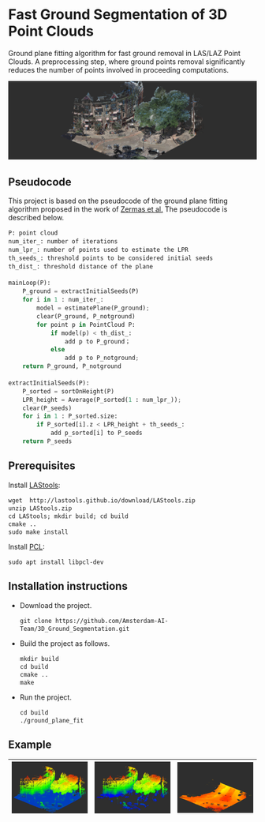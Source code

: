 # Fast Ground Segmentation of 3D Point Clouds
Ground plane fitting algorithm for fast ground removal in LAS/LAZ Point Clouds. A preprocessing step, where ground points removal significantly reduces the number of points involved in proceeding computations.

![](./media/original_rgb.png)

## Pseudocode
This project is based on the pseudocode of the ground plane fitting algorithm proposed in the work of [Zermas et al.](https://ieeexplore.ieee.org/abstract/document/7989591) The pseudocode is described below.

```python
P: point cloud
num_iter_: number of iterations
num_lpr_: number of points used to estimate the LPR
th_seeds_: threshold points to be considered initial seeds
th_dist_: threshold distance of the plane

mainLoop(P):
    P_ground = extractInitialSeeds(P)
    for i in 1 : num_iter_:
        model = estimatePlane(P_ground);
        clear(P_ground, P_notground)
        for point p in PointCloud P:
            if model(p) < th_dist_:
                add p to P_ground；
            else
                add p to P_notground;
    return P_ground, P_notground

extractInitialSeeds(P):
    P_sorted = sortOnHeight(P)
    LPR_height = Average(P_sorted(1 : num_lpr_));
    clear(P_seeds)
    for i in 1 : P_sorted.size:
        if P_sorted[i].z < LPR_height + th_seeds_:
            add p_sorted[i] to P_seeds
    return P_seeds
```

## Prerequisites
Install [LAStools](http://lastools.org/):
   ```
   wget  http://lastools.github.io/download/LAStools.zip
   unzip LAStools.zip
   cd LAStools; mkdir build; cd build
   cmake ..
   sudo make install
   ```

Install [PCL](https://github.com/PointCloudLibrary/pcl):
   ```
   sudo apt install libpcl-dev
   ```

## Installation instructions
- Download the project.

   ```
   git clone https://github.com/Amsterdam-AI-Team/3D_Ground_Segmentation.git
   ```

- Build the project as follows.

   ```
   mkdir build  
   cd build
   cmake ..
   make
   ```

- Run the project.

   ```
   cd build
   ./ground_plane_fit
   ```

## Example
| ![Original Point Cloud with RGB](./media/original.png) | ![notground points](./media/notground.png)|![ground points](./media/ground.png) |
|:---:|:---:|:---:|
